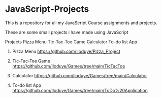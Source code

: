 # JavaScript-Projects
This is a repository for all my JavaScript Course assignments and projects.

These are some small projects i have made using JavaScript

Projects
Pizza Menu
Tic-Tac-Toe Game
Calculator
To-do list App

1. Pizza Menu
https://github.com/lloduye/Pizza_Project

2. Tic-Tac-Toe Game
https://github.com/lloduye/Games/tree/main/TicTacToe

3. Calculator
https://github.com/lloduye/Games/tree/main/Calculator

4. To-do list App
https://github.com/lloduye/Games/tree/main/ToDo%20Application